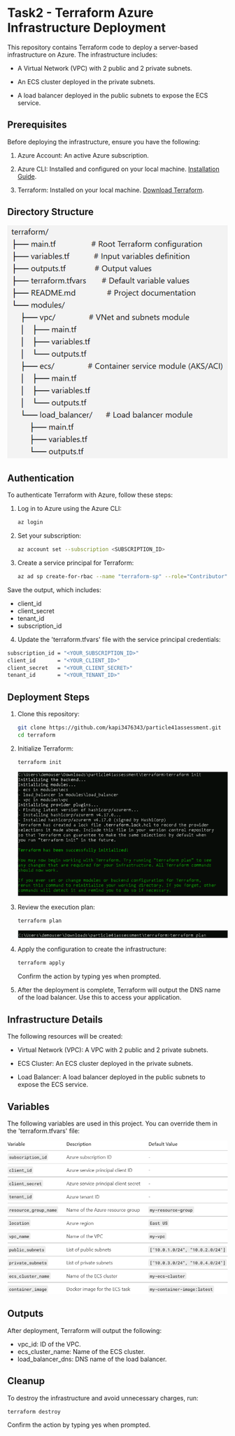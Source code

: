

# Task2 - Terraform Azure Infrastructure Deployment

This repository contains Terraform code to deploy a server-based infrastructure on Azure. The infrastructure includes:

- A Virtual Network (VPC) with 2 public and 2 private subnets.

- An ECS cluster deployed in the private subnets.

- A load balancer deployed in the public subnets to expose the ECS service.

## Prerequisites
Before deploying the infrastructure, ensure you have the following:

1. Azure Account: An active Azure subscription.

2. Azure CLI: Installed and configured on your local machine. [Installation Guide](https://learn.microsoft.com/en-us/cli/azure/install-azure-cli).

3. Terraform: Installed on your local machine. [Download Terraform](https://www.terraform.io/downloads.html).

## Directory Structure

<img src="../screenshorts/Task2 - 1.png">

## Authentication

To authenticate Terraform with Azure, follow these steps:

1. Log in to Azure using the Azure CLI:
   ```sh
   az login
   ```
2. Set your subscription:
   ```sh
   az account set --subscription <SUBSCRIPTION_ID>
   ```
3. Create a service principal for Terraform:
   ```sh
   az ad sp create-for-rbac --name "terraform-sp" --role="Contributor" --scopes="/subscriptions/<SUBSCRIPTION_ID>"
   ```
  Save the output, which includes:
  - client_id
  - client_secret
  - tenant_id
  - subscription_id

4. Update the 'terraform.tfvars' file with the service principal credentials:
  ```sh
  subscription_id = "<YOUR_SUBSCRIPTION_ID>"
  client_id       = "<YOUR_CLIENT_ID>"
  client_secret   = "<YOUR_CLIENT_SECRET>"
  tenant_id       = "<YOUR_TENANT_ID>"
  ```

## Deployment Steps

1. Clone this repository:
   ```sh
   git clone https://github.com/kapi3476343/particle41assessment.git
   cd terraform
   ```
2. Initialize Terraform:
   ```sh
   terraform init
   ```

   <img src="../screenshorts/Task2 - 2.png">
   
3. Review the execution plan:
   ```sh
   terraform plan
   ```

   <img src="../screenshorts/Task2 - 3.png">
   
4. Apply the configuration to create the infrastructure:
   ```sh
   terraform apply
   ```
   Confirm the action by typing yes when prompted.
5. After the deployment is complete, Terraform will output the DNS name of the load balancer. Use this to access your application.

## Infrastructure Details
The following resources will be created:

- Virtual Network (VPC): A VPC with 2 public and 2 private subnets.

- ECS Cluster: An ECS cluster deployed in the private subnets.

- Load Balancer: A load balancer deployed in the public subnets to expose the ECS service.

## Variables
The following variables are used in this project. You can override them in the 'terraform.tfvars' file:

<img src="../screenshorts/Task2 - 4.png">

## Outputs

After deployment, Terraform will output the following:

- vpc_id: ID of the VPC.
- ecs_cluster_name: Name of the ECS cluster.
- load_balancer_dns: DNS name of the load balancer.

## Cleanup
To destroy the infrastructure and avoid unnecessary charges, run:
   ```sh
   terraform destroy
   ```

Confirm the action by typing yes when prompted.
